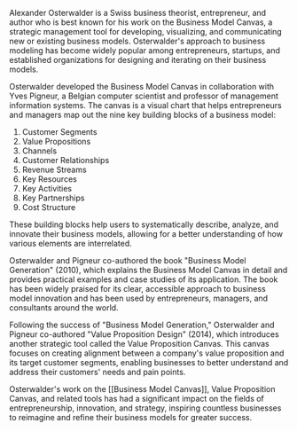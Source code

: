 Alexander Osterwalder is a Swiss business theorist, entrepreneur, and author who is best known for his work on the Business Model Canvas, a strategic management tool for developing, visualizing, and communicating new or existing business models. Osterwalder's approach to business modeling has become widely popular among entrepreneurs, startups, and established organizations for designing and iterating on their business models.

Osterwalder developed the Business Model Canvas in collaboration with Yves Pigneur, a Belgian computer scientist and professor of management information systems. The canvas is a visual chart that helps entrepreneurs and managers map out the nine key building blocks of a business model:

1. Customer Segments
1. Value Propositions
1. Channels
1. Customer Relationships
1. Revenue Streams
1. Key Resources
1. Key Activities
1. Key Partnerships
1. Cost Structure

These building blocks help users to systematically describe, analyze, and innovate their business models, allowing for a better understanding of how various elements are interrelated.

Osterwalder and Pigneur co-authored the book "Business Model Generation" (2010), which explains the Business Model Canvas in detail and provides practical examples and case studies of its application. The book has been widely praised for its clear, accessible approach to business model innovation and has been used by entrepreneurs, managers, and consultants around the world.

Following the success of "Business Model Generation," Osterwalder and Pigneur co-authored "Value Proposition Design" (2014), which introduces another strategic tool called the Value Proposition Canvas. This canvas focuses on creating alignment between a company's value proposition and its target customer segments, enabling businesses to better understand and address their customers' needs and pain points.

Osterwalder's work on the [[Business Model Canvas]], Value Proposition Canvas, and related tools has had a significant impact on the fields of entrepreneurship, innovation, and strategy, inspiring countless businesses to reimagine and refine their business models for greater success.
